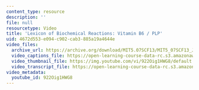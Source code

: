 ```yaml
---
content_type: resource
description: ''
file: null
resourcetype: Video
title: 'Lexicon of Biochemical Reactions: Vitamin B6 / PLP'
uid: 4672d553-e094-c902-cab3-885a19a4644e
video_files:
  archive_url: https://archive.org/download/MIT5.07SCF13/MIT5_07SCF13_JoAnne_PLP_300k.mp4
  video_captions_file: https://open-learning-course-data-rc.s3.amazonaws.com/5-07sc-biological-chemistry-i-fall-2013/f7ec6eba01c75cbaa61a96788c84b786_922Oig1HWG8.vtt
  video_thumbnail_file: https://img.youtube.com/vi/922Oig1HWG8/default.jpg
  video_transcript_file: https://open-learning-course-data-rc.s3.amazonaws.com/5-07sc-biological-chemistry-i-fall-2013/1ff6385366a3db9fbe5838cc44c180ea_922Oig1HWG8.pdf
video_metadata:
  youtube_id: 922Oig1HWG8
---
```

